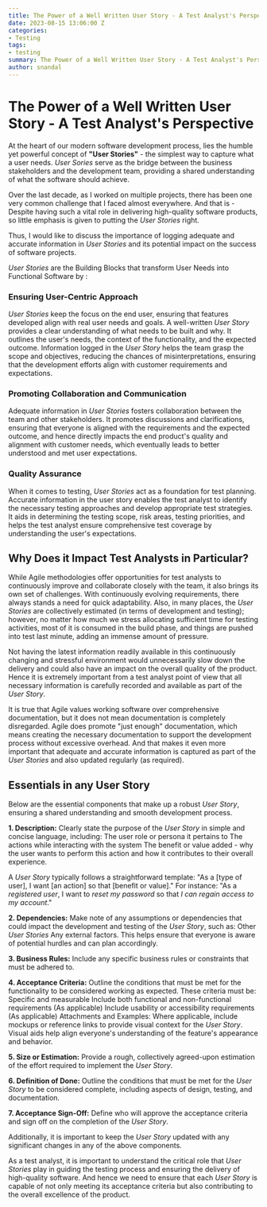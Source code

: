 ```yaml
---
title: The Power of a Well Written User Story - A Test Analyst's Perspective
date: 2023-08-15 13:06:00 Z
categories:
- Testing
tags:
- testing
summary: The Power of a Well Written User Story - A Test Analyst's Perspective
author: snandal
---  
```


# The Power of a Well Written User Story - A Test Analyst's Perspective

At the heart of our modern software development process, lies the humble yet powerful concept of **"User Stories"** - the simplest way to capture what a user needs.
*User Sories* serve as the bridge between the business stakeholders and the development team, providing a shared understanding of what the software should achieve.

Over the last decade, as I worked on multiple projects, there has been one very common challenge that I faced almost everywhere. And that is - Despite having such a vital role in delivering high-quality software products, so little emphasis is given to putting the *User Stories* right.

Thus, I would like to discuss the importance of logging adequate and accurate information in *User Stories* and its potential impact on the success of software projects.

*User Stories* are the Building Blocks that transform User Needs into Functional Software by :
### Ensuring User-Centric Approach
*User Stories* keep the focus on the end user, ensuring that features developed align with real user needs and goals. 
A well-written *User Story* provides a clear understanding of what needs to be built and why. It outlines the user's needs, the context of the functionality, and the expected outcome. Information logged in the *User Story* helps the team grasp the scope and objectives, reducing the chances of misinterpretations, ensuring that the development efforts align with customer requirements and expectations.

### Promoting Collaboration and Communication
Adequate information in *User Stories* fosters collaboration between the team and other stakeholders. It promotes discussions and clarifications, ensuring that everyone is aligned with the requirements and the expected outcome, and hence directly impacts the end product's quality and alignment with customer needs, which eventually leads to better understood and met user expectations.

### Quality Assurance
When it comes to testing, *User Stories* act as a foundation for test planning. Accurate information in the user story enables the test analyst to identify the necessary testing approaches and develop appropriate test strategies. It aids in determining the testing scope, risk areas, testing priorities, and helps the test analyst ensure comprehensive test coverage by understanding the user's expectations.

## Why Does it Impact Test Analysts in Particular?
While Agile methodologies offer opportunities for test analysts to continuously improve and collaborate closely with the team, it also brings its own set of challenges. 
With continuously evolving requirements, there always stands a need for quick adaptability. 
Also, in many places, the *User Stories* are collectively estimated (in terms of development and testing); however, no matter how much we stress allocating sufficient time for testing activities, most of it is consumed in the build phase, and things are pushed into test last minute, adding an immense amount of pressure. 

Not having the latest information readily available in this continuously changing and stressful environment would unnecessarily slow down the delivery and could also have an impact on the overall quality of the product. Hence it is extremely important from a test analyst point of view that all necessary information is carefully recorded and available as part of the *User Story*.

It is true that Agile values working software over comprehensive documentation, but it does not mean documentation is completely disregarded. Agile does promote "just enough" documentation, which means creating the necessary documentation to support the development process without excessive overhead. And that makes it even more important that adequate and accurate information is captured as part of the *User Stories* and also updated regularly (as required).

## Essentials in any User Story
Below are the essential components that make up a robust *User Story*, ensuring a shared understanding and smooth development process.

**1. Description:** Clearly state the purpose of the *User Story* in simple and concise language, including:
The user role or persona it pertains to
The actions while interacting with the system
The benefit or value added - why the user wants to perform this action and how it contributes to their overall experience.

A *User Story* typically follows a straightforward template: 
"As a [type of user], I want [an action] so that [benefit or value]."
For instance: "As a *registered user*, I want to *reset my password* so that *I can regain access to my account*."

**2. Dependencies:** Make note of any assumptions or dependencies that could impact the development and testing of the *User Story*, such as:
Other *User Stories*
Any external factors.
This helps ensure that everyone is aware of potential hurdles and can plan accordingly.

**3. Business Rules:** Include any specific business rules or constraints that must be adhered to.

**4. Acceptance Criteria:** Outline the conditions that must be met for the functionality to be considered working as expected. These criteria must be:
Specific and measurable
Include both functional and non-functional requirements (As applicable)
Include usability or accessibility requirements (As applicable)
Attachments and Examples: Where applicable, include mockups or reference links to provide visual context for the *User Story*. Visual aids help align everyone's understanding of the feature's appearance and behavior.

**5. Size or Estimation:** Provide a rough, collectively agreed-upon estimation of the effort required to implement the *User Story*.

**6. Definition of Done:** Outline the conditions that must be met for the *User Story* to be considered complete, including aspects of design, testing, and documentation.

**7. Acceptance Sign-Off:** Define who will approve the acceptance criteria and sign off on the completion of the *User Story*.

Additionally, it is important to keep the *User Story* updated with any significant changes in any of the above components.

As a test analyst, it is important to understand the critical role that *User Stories* play in guiding the testing process and ensuring the delivery of high-quality software. And hence we need to ensure that each *User Story* is capable of not only meeting its acceptance criteria but also contributing to the overall excellence of the product.

